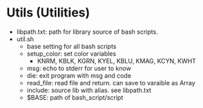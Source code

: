 # Utils (Utilities)
* libpath.txt: path for library source of bash scripts. 
* util.sh
  * base setting for all bash scripts
  * setup_color: set color variables
    * KNRM, KBLK, KGRN, KYEL, KBLU, KMAG, KCYN, KWHT
  * msg: echo to stderr for user to know
  * die: exit program with msg and code
  * read_file: read file and return. can save to varaible as Array
  * include: source lib with alias. see libpath.txt
  * $BASE: path of bash_script/script
